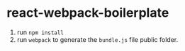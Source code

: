 # react-webpack-boilerplate

1. run `npm install`
2. run `webpack` to generate the `bundle.js` file public folder.
